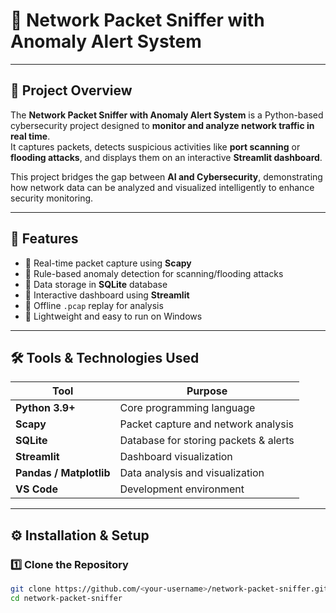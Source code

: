 # 🧠 Network Packet Sniffer with Anomaly Alert System



---

## 🚀 Project Overview
The **Network Packet Sniffer with Anomaly Alert System** is a Python-based cybersecurity project designed to **monitor and analyze network traffic in real time**.  
It captures packets, detects suspicious activities like **port scanning** or **flooding attacks**, and displays them on an interactive **Streamlit dashboard**.

This project bridges the gap between **AI and Cybersecurity**, demonstrating how network data can be analyzed and visualized intelligently to enhance security monitoring.

---

## 🧩 Features
- 🔹 Real-time packet capture using **Scapy**  
- 🔹 Rule-based anomaly detection for scanning/flooding attacks  
- 🔹 Data storage in **SQLite** database  
- 🔹 Interactive dashboard using **Streamlit**  
- 🔹 Offline `.pcap` replay for analysis  
- 🔹 Lightweight and easy to run on Windows  

---

## 🛠️ Tools & Technologies Used
| Tool | Purpose |
|------|----------|
| **Python 3.9+** | Core programming language |
| **Scapy** | Packet capture and network analysis |
| **SQLite** | Database for storing packets & alerts |
| **Streamlit** | Dashboard visualization |
| **Pandas / Matplotlib** | Data analysis and visualization |
| **VS Code** | Development environment |

---

## ⚙️ Installation & Setup

### 1️⃣ Clone the Repository
```bash
git clone https://github.com/<your-username>/network-packet-sniffer.git
cd network-packet-sniffer
